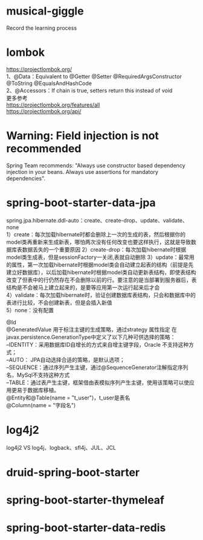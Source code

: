 # musical-giggle
Record the learning process

# lombok
https://projectlombok.org/  
1、@Data：Equivalent to @Getter @Setter @RequiredArgsConstructor @ToString @EqualsAndHashCode   
2、@Accessors：If chain is true, setters return this instead of void   
更多参考  
https://projectlombok.org/features/all  
https://projectlombok.org/api/

# Warning: Field injection is not recommended  
Spring Team recommends: "Always use constructor based dependency injection in your beans. Always use assertions for mandatory dependencies".

# spring-boot-starter-data-jpa  
spring.jpa.hibernate.ddl-auto：create、create-drop、update、validate、none  
    1）create：每次加载hibernate时都会删除上一次的生成的表，然后根据你的model类再重新来生成新表，哪怕两次没有任何改变也要这样执行，这就是导致数据库表数据丢失的一个重要原因
    2）create-drop：每次加载hibernate时根据model类生成表，但是sessionFactory一关闭,表就自动删除
    3）update：最常用的属性，第一次加载hibernate时根据model类会自动建立起表的结构（前提是先建立好数据库），以后加载hibernate时根据model类自动更新表结构，即使表结构改变了但表中的行仍然存在不会删除以前的行。要注意的是当部署到服务器后，表结构是不会被马上建立起来的，是要等应用第一次运行起来后才会  
    4）validate：每次加载hibernate时，验证创建数据库表结构，只会和数据库中的表进行比较，不会创建新表，但是会插入新值  
    5）none：没有配置

@Id  
@GeneratedValue 用于标注主键的生成策略，通过strategy 属性指定
在javax.persistence.GenerationType中定义了以下几种可供选择的策略：  
    –IDENTITY：采用数据库ID自增长的方式来自增主键字段，Oracle 不支持这种方式；  
    –AUTO： JPA自动选择合适的策略，是默认选项；  
    –SEQUENCE：通过序列产生主键，通过@SequenceGenerator注解指定序列名，MySql不支持这种方式  
    –TABLE：通过表产生主键，框架借由表模拟序列产生主键，使用该策略可以使应用更易于数据库移植。  
@Entity和@Table(name = "t_user")，t_user是表名  
@Column(name = "字段名")

# log4j2  
log4j2 VS log4j、logback、sfl4j、JUL、JCL

# druid-spring-boot-starter

# spring-boot-starter-thymeleaf 

# spring-boot-starter-data-redis